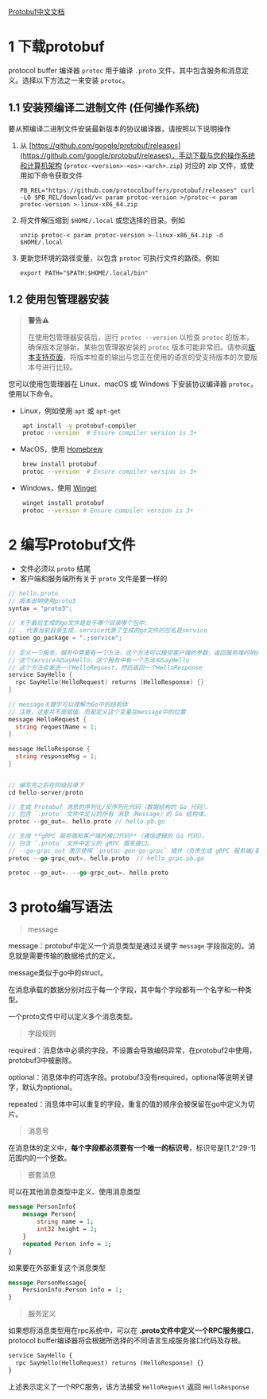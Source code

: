 [Protobuf中文文档](https://protobuf.com.cn/)
# 1 下载protobuf

protocol buffer 编译器 `protoc` 用于编译 `.proto` 文件，其中包含服务和消息定义。选择以下方法之一来安装 `protoc`。

## 1.1 安装预编译二进制文件 (任何操作系统)

要从预编译二进制文件安装最新版本的协议编译器，请按照以下说明操作

1. 从 [https://github.com/google/protobuf/releases](https://github.com/google/protobuf/releases)，手动下载与您的操作系统和计算机架构 (`protoc-<version>-<os>-<arch>.zip`) 对应的 zip 文件，或使用如下命令获取文件
    
    `PB_REL="https://github.com/protocolbuffers/protobuf/releases" curl -LO $PB_REL/download/v< param protoc-version >/protoc-< param protoc-version >-linux-x86_64.zip`
    
2. 将文件解压缩到 `$HOME/.local` 或您选择的目录。例如
    
    `unzip protoc-< param protoc-version >-linux-x86_64.zip -d $HOME/.local`
    
3. 更新您环境的路径变量，以包含 `protoc` 可执行文件的路径。例如
    
    `export PATH="$PATH:$HOME/.local/bin"`
    

## 1.2 使用包管理器安装

>**警告⚠️**
>
>在使用包管理器安装后，运行 `protoc --version` 以检查 `protoc` 的版本，确保版本足够新。某些包管理器安装的 `protoc` 版本可能非常旧。请参阅[版本支持页面](https://protobuf.com.cn/support/version-support)，将版本检查的输出与您正在使用的语言的受支持版本的次要版本号进行比较。

您可以使用包管理器在 Linux、macOS 或 Windows 下安装协议编译器 `protoc`，使用以下命令。

- Linux，例如使用 `apt` 或 `apt-get`
```bash
    apt install -y protobuf-compiler 
    protoc --version  # Ensure compiler version is 3+
```
    
- MacOS，使用 [Homebrew](https://brew.sh.cn/)
    
```bash
    brew install protobuf 
    protoc --version  # Ensure compiler version is 3+
```
    
- Windows，使用 [Winget](https://learn.microsoft.com/en-us/windows/package-manager/winget/)
```bash
    winget install protobuf 
    protoc --version # Ensure compiler version is 3+
```
# 2 编写Protobuf文件

- 文件必须以 `proto` 结尾
- 客户端和服务端所有关于 `proto` 文件是要一样的

```go
// hello.proto
// 版本说明使用proto3  
syntax = "proto3";  
  
// 关于最后生成的go文件是处于哪个目录哪个包中，  
// . 代表当前目录生成，service代表了生成的go文件的包名是service  
option go_package = ".;service";  
  
// 定义一个服务，服务中需要有一个方法，这个方法可以接受客户端的参数，返回服务端的响应  
// 这个service叫SayHello，这个服务中有一个方法叫SayHello  
// 这个方法会发送一个HelloRequest，然后返回一个HelloResponse  
service SayHello {  
  rpc SayHello(HelloRequest) returns (HelloResponse) {}  
}  
  
// message关键字可以理解为Go中的结构体  
// 注意，这里并不是赋值，而是定义这个变量在message中的位置  
message HelloRequest {  
  string requestName = 1;  
}  
  
message HelloResponse {  
  string responseMsg = 1;  
}


// 编写完之后在同级目录下
cd hello-server/proto 

// 生成 ​Protobuf 消息的序列化/反序列化代码​（数据结构的 Go 代码）。
// 包含 `.proto` 文件中定义的所有 ​消息（Message）的 Go 结构体。
protoc --go_out=. hello.proto // hello.pb.go 

// 生成 ​**gRPC 服务端和客户端的接口代码**​（通信逻辑的 Go 代码）。
// 包含 `.proto` 文件中定义的 ​gRPC 服务接口。
// --go-grpc_out 表示使用 `protoc-gen-go-grpc` 插件（负责生成 gRPC 服务端/客户端代码）。
protoc --go-grpc_out=. hello.proto  // hello_grpc.pb.go

protoc --go_out=. --go-grpc_out=. hello.proto
```
# 3 proto编写语法

> message

message：protobuf中定义一个消息类型是通过关键字 `message` 字段指定的。消息就是需要传输的数据格式的定义。

message类似于go中的struct。

在消息承载的数据分别对应于每一个字段，其中每个字段都有一个名字和一种类型。

一个proto文件中可以定义多个消息类型。

> 字段规则

required：消息体中必填的字段，不设置会导致编码异常，在protobuf2中使用，protobuf3中被删除。

optional：消息体中的可选字段。protobuf3没有required，optional等说明关键字，默认为optional。

repeated：消息体中可以重复的字段，重复的值的顺序会被保留在go中定义为切片。

> 消息号

在消息体的定义中，**每个字段都必须要有一个唯一的标识号**，标识号是\[1,2^29-1\]范围内的一个整数。

> 嵌套消息

可以在其他消息类型中定义、使用消息类型

```protobuf
message PersonInfo{
    message Person{
        string name = 1;
        int32 height = 2; 
    }
    repeated Person info = 1;
}
```

如果要在外部重复这个消息类型

```protobuf
message PersonMessage{
    PersionInfo.Person info = 1;
}
```

> 服务定义

如果想将消息类型用在rpc系统中，可以在 **.proto文件中定义一个RPC服务接口**，protocol buffer编译器将会根据所选择的不同语言生成服务接口代码及存根。

```protobuf
service SayHello {  
  rpc SayHello(HelloRequest) returns (HelloResponse) {}  
}  
```

上述表示定义了一个RPC服务，该方法接受 `HelloRequest` 返回 `HelloResponse`